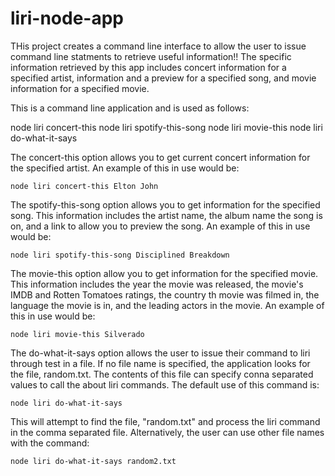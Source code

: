 # liri-node-app

THis project creates a command line interface to allow the user to issue command line statments to retrieve useful information!!
The specific information retrieved by this app includes concert information for a specified artist, information and a preview
for a specified song, and movie information for a specified movie.

This is a command line application and is used as follows:

  node liri concert-this <artist>
  node liri spotify-this-song <song name>
  node liri movie-this <movie name>
  node liri do-what-it-says

  The concert-this option allows you to get current concert information for the specified artist.  An example of this in use would be:

    node liri concert-this Elton John

  The spotify-this-song option allows you to get information for the specified song.  This information includes the artist name, the
  album name the song is on, and a link to allow you to preview the song.  An example of this in use would be:

    node liri spotify-this-song Disciplined Breakdown

  The movie-this option allow you to get information for the specified movie.  This information includes the year the movie was released,
  the movie's IMDB and Rotten Tomatoes ratings, the country th movie was filmed in, the language the movie is in, and the leading actors
  in the movie.  An example of this in use would be:

    node liri movie-this Silverado

  The do-what-it-says option allows the user to issue their command to liri through test in a file.  If no file name is specified, the
  application looks for the file, random.txt.  The contents of this file can specify conna separated values to call the about liri
  commands.  The default use of this command is:

    node liri do-what-it-says

  This will attempt to find the file, "random.txt" and process the liri command in the comma separated file.  Alternatively, the user
  can use other file names with the command:

    node liri do-what-it-says random2.txt

  